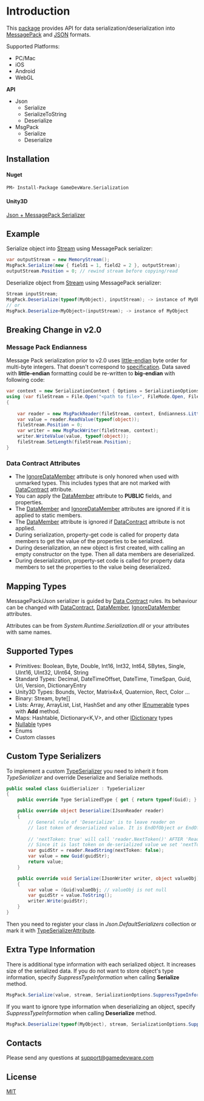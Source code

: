 # Introduction

This [package](https://www.assetstore.unity3d.com/#!/content/59918) provides API for data serialization/deserialization into [MessagePack](https://en.wikipedia.org/wiki/MessagePack) and [JSON](https://ru.wikipedia.org/wiki/JSON) formats. 

Supported Platforms:
* PC/Mac
* iOS
* Android
* WebGL

**API**
* Json
	* Serialize
	* SerializeToString
	* Deserialize
* MsgPack
	* Serialize
	* Deserialize

## Installation
#### Nuget
```bash
PM> Install-Package GameDevWare.Serialization 
```
#### Unity3D

[Json + MessagePack Serializer](https://www.assetstore.unity3d.com/#!/content/59918)

## Example
Serialize object into [Stream](https://msdn.microsoft.com/en-us/library/system.io.stream%28v=vs.90%29.aspx) using MessagePack serializer:
```csharp
var outputStream = new MemoryStream();
MsgPack.Serialize(new { field1 = 1, field2 = 2 }, outputStream);
outputStream.Position = 0; // rewind stream before copying/read
```
Deserialize object from [Stream](https://msdn.microsoft.com/en-us/library/system.io.stream%28v=vs.90%29.aspx) using MessagePack serializer:
```csharp
Stream inputStream;
MsgPack.Deserialize(typeof(MyObject), inputStream); -> instance of MyObject
// or
MsgPack.Deserialize<MyObject>(inputStream); -> instance of MyObject
```

## Breaking Change in v2.0
### Message Pack Endianness
Message Pack serialization prior to v2.0 uses [little-endian](https://en.wikipedia.org/wiki/Endianness) byte order for multi-byte integers. That doesn't correspond to [specification](https://github.com/msgpack/msgpack/blob/master/spec.md). 
Data saved with **little-endian** formatting could be re-written to **big-endian** with following code:
```csharp
var context = new SerializationContext { Options = SerializationOptions.SuppressTypeInformation };
using (var fileStream = File.Open("<path to file>", FileMode.Open, FileAccess.ReadWrite))
{
				
	var reader = new MsgPackReader(fileStream, context, Endianness.LittleEndian);
	var value = reader.ReadValue(typeof(object)); 
	fileStream.Position = 0;                                                      
	var writer = new MsgPackWriter(fileStream, context);
	writer.WriteValue(value, typeof(object)); 
	fileStream.SetLength(fileStream.Position);
}
```
### Data Contract Attributes

* The [IgnoreDataMember](https://msdn.microsoft.com/en-us/library/system.runtime.serialization.ignoredatamemberattribute%28v=vs.110%29.aspx) attribute is only honored when used with unmarked types. This includes types that are not marked with [DataContract](https://msdn.microsoft.com/en-us/library/system.runtime.serialization.datacontractattribute%28v=vs.110%29.aspx) attribute.
* You can apply the [DataMember](https://msdn.microsoft.com/en-us/library/system.runtime.serialization.datamemberattribute%28v=vs.110%29.aspx) attribute to **PUBLIC** fields, and properties.
* The [DataMember](https://msdn.microsoft.com/en-us/library/system.runtime.serialization.datamemberattribute%28v=vs.110%29.aspx) and [IgnoreDataMember](https://msdn.microsoft.com/en-us/library/system.runtime.serialization.ignoredatamemberattribute%28v=vs.110%29.aspx) attributes are ignored if it is applied to static members.
* The [DataMember](https://msdn.microsoft.com/en-us/library/system.runtime.serialization.datamemberattribute%28v=vs.110%29.aspx) attribute is ignored if [DataContract](https://msdn.microsoft.com/en-us/library/system.runtime.serialization.datacontractattribute%28v=vs.110%29.aspx) attribute is not applied.
* During serialization, property-get code is called for property data members to get the value of the properties to be serialized.
* During deserialization, an new  object is first created, with calling an empty constructor on the type. Then all data members are deserialized.
* During deserialization, property-set code is called for property data members to set the properties to the value being deserialized.

## Mapping Types

MessagePack/Json serializer is guided by [Data Contract](https://msdn.microsoft.com/en-us/library/ms733127%28v=vs.110%29.aspx) rules. 
Its behaviour can be changed with [DataContract](https://msdn.microsoft.com/en-us/library/system.runtime.serialization.datacontractattribute%28v=vs.110%29.aspx), [DataMember](https://msdn.microsoft.com/en-us/library/system.runtime.serialization.datamemberattribute%28v=vs.110%29.aspx), [IgnoreDataMember](https://msdn.microsoft.com/en-us/library/system.runtime.serialization.ignoredatamemberattribute%28v=vs.110%29.aspx) attributes.

Attributes can be from *System.Runtime.Serialization.dll* or your attributes with same names. 

## Supported Types

* Primitives: Boolean, Byte, Double, Int16, Int32, Int64, SBytes, Single, UInt16, UInt32, UInt64, String
* Standard Types: Decimal, DateTimeOffset, DateTime, TimeSpan, Guid, Uri, Version, DictionaryEntry
* Unity3D Types: Bounds, Vector, Matrix4x4, Quaternion, Rect, Color ...
* Binary: Stream, byte[]
* Lists: Array, ArrayList, List<T>, HashSet<T> and any other [IEnumerable](https://msdn.microsoft.com/en-us/library/system.collections.ienumerable%28v=vs.110%29.aspx) types with **Add** method.
* Maps: Hashtable, Dictionary<K,V>, and other [IDictionary](https://msdn.microsoft.com/en-us/library/system.collections.idictionary%28v=vs.110%29.aspx) types
* [Nullable](https://msdn.microsoft.com/en-us/library/b3h38hb0%28v=vs.110%29.aspx) types
* Enums
* Custom classes

## Custom Type Serializers
To implement a custom [TypeSerializer](https://github.com/deniszykov/msgpack-unity3d/blob/master/Assets/Plugins/GameDevWare.Serialization/TypeSerializer.cs) you need to inherit it from *TypeSerializer* and override Deserialize and Serialize methods. 
```csharp
public sealed class GuidSerializer : TypeSerializer
{
	public override Type SerializedType { get { return typeof(Guid); } }

	public override object Deserialize(IJsonReader reader)
	{
		// General rule of 'Deserialize' is to leave reader on 
		// last token of deserialized value. It is EndOfObject or EndOfArray, or Value.
		
		// 'nextToken: true' will call 'reader.NextToken()' AFTER 'ReadString()'.
		// Since it is last token on de-serialized value we set 'nextToken: false'.
		var guidStr = reader.ReadString(nextToken: false);
		var value = new Guid(guidStr);
		return value;
	}

	public override void Serialize(IJsonWriter writer, object valueObj)
	{
		var value = (Guid)valueObj; // valueObj is not null
		var guidStr = value.ToString();
		writer.Write(guidStr);
	}
}
```
Then you need to register your class in *Json.DefaultSerializers* collection or mark it with [TypeSerializerAttribute](https://github.com/deniszykov/msgpack-unity3d/blob/master/Assets/Plugins/GameDevWare.Serialization/TypeSerializerAttribute.cs).

## Extra Type Information
There is additional type information with each serialized object. It increases size of the serialized data. If you do not want to store object's type information, specify *SuppressTypeInformation* when calling **Serialize** method.
```csharp
MsgPack.Serialize(value, stream, SerializationOptions.SuppressTypeInformation);
```
If you want to ignore type information when deserializing an object, specify *SuppressTypeInformation* when calling **Deserialize** method.
```csharp
MsgPack.Deserialize(typeof(MyObject), stream, SerializationOptions.SuppressTypeInformation);
```

## Contacts
Please send any questions at support@gamedevware.com

## License
[MIT](License.md)
